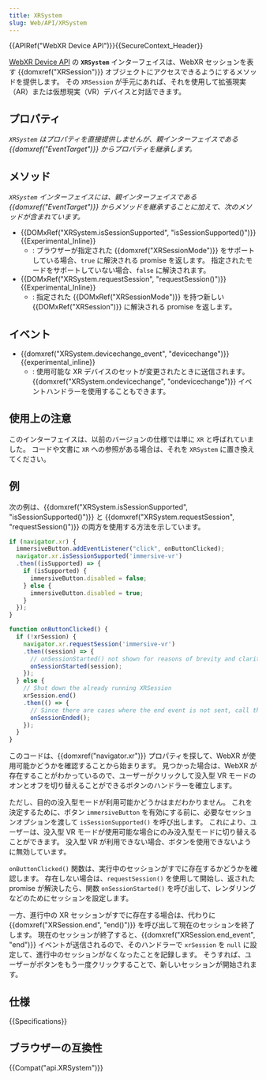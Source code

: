 ```yaml
---
title: XRSystem
slug: Web/API/XRSystem
---
```


{{APIRef("WebXR Device API")}}{{SecureContext_Header}}

[WebXR Device API](/ja/docs/Web/API/WebXR_Device_API) の **`XRSystem`** インターフェイスは、WebXR セッションを表す {{domxref("XRSession")}} オブジェクトにアクセスできるようにするメソッドを提供します。 その `XRSession` が手元にあれば、それを使用して拡張現実（AR）または仮想現実（VR）デバイスと対話できます。

## プロパティ

_`XRSystem` はプロパティを直接提供しませんが、親インターフェイスである {{domxref("EventTarget")}} からプロパティを継承します。_

## メソッド

_`XRSystem` インターフェイスには、親インターフェイスである {{domxref("EventTarget")}} からメソッドを継承することに加えて、次のメソッドが含まれています。_

- {{DOMxRef("XRSystem.isSessionSupported", "isSessionSupported()")}} {{Experimental_Inline}}
  - : ブラウザーが指定された {{domxref("XRSessionMode")}} をサポートしている場合、`true` に解決される promise を返します。 指定されたモードをサポートしていない場合、`false` に解決されます。
- {{DOMxRef("XRSystem.requestSession", "requestSession()")}} {{Experimental_Inline}}
  - : 指定された {{DOMxRef("XRSessionMode")}} を持つ新しい {{DOMxRef("XRSession")}} に解決される promise を返します。

## イベント

- {{domxref("XRSystem.devicechange_event", "devicechange")}} {{experimental_inline}}
  - : 使用可能な XR デバイスのセットが変更されたときに送信されます。
    {{domxref("XRSystem.ondevicechange", "ondevicechange")}} イベントハンドラーを使用することもできます。

## 使用上の注意

このインターフェイスは、以前のバージョンの仕様では単に `XR` と呼ばれていました。 コードや文書に `XR` への参照がある場合は、それを `XRSystem` に置き換えてください。

## 例

次の例は、{{domxref("XRSystem.isSessionSupported", "isSessionSupported()")}} と {{domxref("XRSystem.requestSession", "requestSession()")}} の両方を使用する方法を示しています。

```js
if (navigator.xr) {
  immersiveButton.addEventListener("click", onButtonClicked);
  navigator.xr.isSessionSupported('immersive-vr')
  .then((isSupported) => {
    if (isSupported) {
      immersiveButton.disabled = false;
    } else {
      immersiveButton.disabled = true;
    }
  });
}

function onButtonClicked() {
  if (!xrSession) {
    navigator.xr.requestSession('immersive-vr')
    .then((session) => {
      // onSessionStarted() not shown for reasons of brevity and clarity.
      onSessionStarted(session);
    });
  } else {
    // Shut down the already running XRSession
    xrSession.end()
    .then(() => {
      // Since there are cases where the end event is not sent, call the handler here as well.
      onSessionEnded();
    });
  }
}
```

このコードは、{{domxref("navigator.xr")}} プロパティを探して、WebXR が使用可能かどうかを確認することから始まります。 見つかった場合は、WebXR が存在することがわかっているので、ユーザーがクリックして没入型 VR モードのオンとオフを切り替えることができるボタンのハンドラーを確立します。

ただし、目的の没入型モードが利用可能かどうかはまだわかりません。 これを決定するために、ボタン `immersiveButton` を有効にする前に、必要なセッションオプションを渡して `isSessionSupported()` を呼び出します。 これにより、ユーザーは、没入型 VR モードが使用可能な場合にのみ没入型モードに切り替えることができます。 没入型 VR が利用できない場合、ボタンを使用できないように無効しています。

`onButtonClicked()` 関数は、実行中のセッションがすでに存在するかどうかを確認します。 存在しない場合は、`requestSession()` を使用して開始し、返された promise が解決したら、関数 `onSessionStarted()` を呼び出して、レンダリングなどのためにセッションを設定します。

一方、進行中の XR セッションがすでに存在する場合は、代わりに {{domxref("XRSession.end", "end()")}} を呼び出して現在のセッションを終了します。 現在のセッションが終了すると、{{domxref("XRSession.end_event", "end")}} イベントが送信されるので、そのハンドラーで `xrSession` を `null` に設定して、進行中のセッションがなくなったことを記録します。 そうすれば、ユーザーがボタンをもう一度クリックすることで、新しいセッションが開始されます。

## 仕様

{{Specifications}}

## ブラウザーの互換性

{{Compat("api.XRSystem")}}
